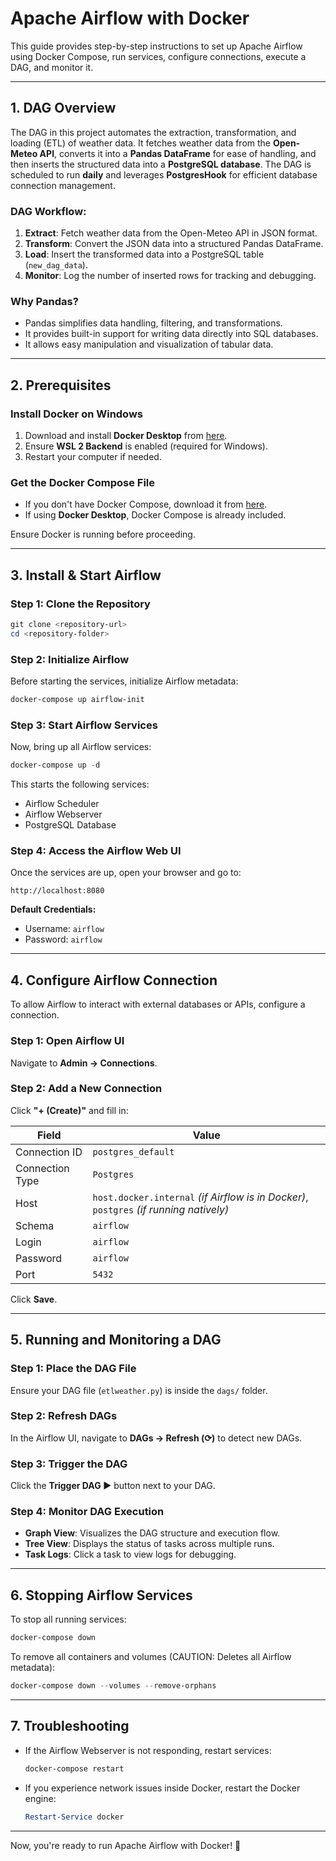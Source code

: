 # Apache Airflow with Docker

This guide provides step-by-step instructions to set up Apache Airflow using Docker Compose, run services, configure connections, execute a DAG, and monitor it.

---

## 1. DAG Overview

The DAG in this project automates the extraction, transformation, and loading (ETL) of weather data. It fetches weather data from the **Open-Meteo API**, converts it into a **Pandas DataFrame** for ease of handling, and then inserts the structured data into a **PostgreSQL database**. The DAG is scheduled to run **daily** and leverages **PostgresHook** for efficient database connection management.

### **DAG Workflow:**
1. **Extract**: Fetch weather data from the Open-Meteo API in JSON format.
2. **Transform**: Convert the JSON data into a structured Pandas DataFrame.
3. **Load**: Insert the transformed data into a PostgreSQL table (`new_dag_data`).
4. **Monitor**: Log the number of inserted rows for tracking and debugging.

### **Why Pandas?**
- Pandas simplifies data handling, filtering, and transformations.
- It provides built-in support for writing data directly into SQL databases.
- It allows easy manipulation and visualization of tabular data.

---

## 2. Prerequisites

### **Install Docker on Windows**
1. Download and install **Docker Desktop** from [here](https://www.docker.com/products/docker-desktop/).
2. Ensure **WSL 2 Backend** is enabled (required for Windows).
3. Restart your computer if needed.

### **Get the Docker Compose File**
- If you don't have Docker Compose, download it from [here](https://docs.docker.com/compose/install/).
- If using **Docker Desktop**, Docker Compose is already included.

Ensure Docker is running before proceeding.

---

## 3. Install & Start Airflow

### **Step 1: Clone the Repository**
```powershell
git clone <repository-url>
cd <repository-folder>
```

### **Step 2: Initialize Airflow**
Before starting the services, initialize Airflow metadata:
```powershell
docker-compose up airflow-init
```

### **Step 3: Start Airflow Services**
Now, bring up all Airflow services:
```powershell
docker-compose up -d
```
This starts the following services:
- Airflow Scheduler
- Airflow Webserver
- PostgreSQL Database

### **Step 4: Access the Airflow Web UI**
Once the services are up, open your browser and go to:
```
http://localhost:8080
```
**Default Credentials:**
- Username: `airflow`
- Password: `airflow`

---

## 4. Configure Airflow Connection

To allow Airflow to interact with external databases or APIs, configure a connection.

### **Step 1: Open Airflow UI**
Navigate to **Admin → Connections**.

### **Step 2: Add a New Connection**
Click **"+ (Create)"** and fill in:

| Field        | Value |
|-------------|------|
| Connection ID | `postgres_default` |
| Connection Type | `Postgres` |
| Host | `host.docker.internal` *(if Airflow is in Docker)*, `postgres` *(if running natively)* |
| Schema | `airflow` |
| Login | `airflow` |
| Password | `airflow` |
| Port | `5432` |

Click **Save**.

---

## 5. Running and Monitoring a DAG

### **Step 1: Place the DAG File**
Ensure your DAG file (`etlweather.py`) is inside the `dags/` folder.

### **Step 2: Refresh DAGs**
In the Airflow UI, navigate to **DAGs → Refresh (⟳)** to detect new DAGs.

### **Step 3: Trigger the DAG**
Click the **Trigger DAG ▶** button next to your DAG.

### **Step 4: Monitor DAG Execution**
- **Graph View**: Visualizes the DAG structure and execution flow.
- **Tree View**: Displays the status of tasks across multiple runs.
- **Task Logs**: Click a task to view logs for debugging.

---

## 6. Stopping Airflow Services
To stop all running services:
```powershell
docker-compose down
```
To remove all containers and volumes (CAUTION: Deletes all Airflow metadata):
```powershell
docker-compose down --volumes --remove-orphans
```

---

## 7. Troubleshooting
- If the Airflow Webserver is not responding, restart services:
  ```powershell
  docker-compose restart
  ```
- If you experience network issues inside Docker, restart the Docker engine:
  ```powershell
  Restart-Service docker
  ```

---

Now, you're ready to run Apache Airflow with Docker! 🚀

